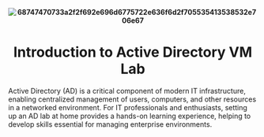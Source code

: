 <div align="center">

**![68747470733a2f2f692e696d6775722e636f6d2f705535413538532e706e67](https://github.com/sunny4lab-project/Active-Directory-VM-Lab/assets/139194279/935f9cdd-c512-4d0a-905f-11fbd9b5be2b)** 
# Introduction to Active Directory VM Lab  </div>

Active Directory (AD) is a critical component of modern IT infrastructure, enabling centralized management of users, computers, and other resources in a networked environment. For IT professionals and enthusiasts, setting up an AD lab at home provides a hands-on learning experience, helping to develop skills essential for managing enterprise environments.
